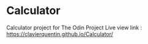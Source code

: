 # Calculator
Calculator project for The Odin Project
Live view link : https://clavierquentin.github.io/Calculator/
